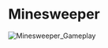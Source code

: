 # Minesweeper
 
![Minesweeper_Gameplay](https://user-images.githubusercontent.com/18365027/166918741-0526d5db-c00e-44e2-9091-196417aa7124.gif)

